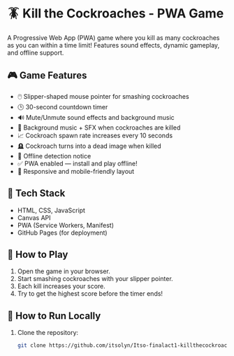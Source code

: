 # 🪳 Kill the Cockroaches - PWA Game

A Progressive Web App (PWA) game where you kill as many cockroaches as you can within a time limit! Features sound effects, dynamic gameplay, and offline support.

## 🎮 Game Features

- 🖱️ Slipper-shaped mouse pointer for smashing cockroaches
- 🕒 30-second countdown timer
- 🔊 Mute/Unmute sound effects and background music
- 🎵 Background music + SFX when cockroaches are killed
- 📈 Cockroach spawn rate increases every 10 seconds
- 🪦 Cockroach turns into a dead image when killed
- 📴 Offline detection notice
- ✅ PWA enabled — install and play offline!
- 📱 Responsive and mobile-friendly layout

## 🧰 Tech Stack

- HTML, CSS, JavaScript
- Canvas API
- PWA (Service Workers, Manifest)
- GitHub Pages (for deployment)

## 🚀 How to Play

1. Open the game in your browser.
2. Start smashing cockroaches with your slipper pointer.
3. Each kill increases your score.
4. Try to get the highest score before the timer ends!

## 🔧 How to Run Locally

1. Clone the repository:
   ```bash
   git clone https://github.com/itsolyn/Itso-finalact1-killthecockroaches.git
